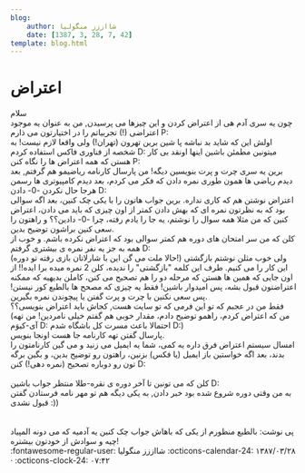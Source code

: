 ```yaml
---
blog:
    author: شااززز منگولیا
    date: [1387, 3, 28, 7, 42]
template: blog.html
---
```

# اعتراض

<div class="cnt">
سلام<br/>چون یه سری آدم هی از اعتراض کردن و این چیزها می پرسیدن, من به عنوان یه موجود اعتراضی (!) تجربیاتم را در اختیارتون می ذارم P:<br/>اولش این که شاید بد نباشه پا شین برین تهرون (تهران!) ولی واقعا لازم نیست! به شخصه از فناوری فاکس استفاده کردم D:  میتونین مطمئن باشین اینها اونقد بی کار هستن که همه اعتراض ها را نگاه کنن P:<br/>برین یه سری چرت و پرت بنویسین دیگه! من پارسال کارنامه ریاضیمو هم گرفتم, بعد دیدم ریاضی ها همون طوری نمره دادن که فکر می کردم، بعد دیدم کامپیوتری ها رسمن هرجا حال نکردن -0- دادن D:<br/>اعتراض نوشتن هم که کاری نداره. برین جواب هاتون را با یکی چک کنین، بعد اگه سوالی بود که به نظرتون نمره ای که بهش دادن کمتر از اون چیزی که باید می دادن، اعتراض کنین که من مثلا همه سوال را نوشتم، یه جا را یادم رفته، چرا -0- دادین؟؟ و راهتون را سعی کنین براشون توضیح بدین.<br/>کلن که من سر امتحان های دوره هم کمتر سوالی بود که اعتراض نکرده باشم. و خوب از همه به جز یه نفر نمره ی بیشتری گرفتم D:<br/>(حالا ملت می گن این با شارلاتان بازی رفته تو دوره!) ولی خوب مثلن نوشتم بازگشتی این کار را می کنیم. طرف این کلمه "بازگشتی" را ندیده، کلن 2 نمره میده برا ایده!! از اون جایی که همین ها هستن که مرحله دو را هم تصحیح می کنن، کاملن بدیهیه که ممکنه اعتراضتون قبول بشه، پس امیدوار باشین! فقط یه چیزی که مصحح ها بالطبع کور نیستن! پس سعی نکنین با چرت و پرت گفتن یا پیچوندن نمره بگیرین.<br/>فقط من در عجبم که تو این فرمی که تو سایت هست, کجاش باید اعتراض بنویسی؟؟ (من که اعتراض کردم، راهمو توضیح دادم، مقدار خوبی هم گفتم خیلی نامردین! من تهه آی-کیوَم D: احتمالا باعث مسرت کل باشگاه شدم D:)<br/>پارسال گفتن تهه کارنامه جا هست اونجا بنویس.<br/>امسال سیستم اعتراض فرق داره یه کمی، شما یه ایمیل می زنید و می گین کارنامتون را بدند، بعد اگه خواستین باز ایمیل (یا فکس) بزنین، راهتون رو توضیح بدین، و بگین برگه تون رو دوباره تصحیح (نمره دهی!) کنن D:<br/><br/>کلن که می تونین تا آخر دوره ی نقره-طلا منتظر جواب باشین D:<br/>به من وقتی دوره شروع شده بود خبر دادن, به یکی دیگه هم تو مهر نامه فرستادن گفتن قبول نشدی :))<br/><br/><br/>پی نوشت: بالطبع منظورم از یکی که باهاش جواب چک کنین یه آدمیه که می دونه المپیاد چیه و سوادش از خودتون بیشتره!<br/>
</div>

<div class="blog-info" markdown>
<span class="blog-author">
:fontawesome-regular-user: شااززز منگولیا
</span>
<span class="blog-date">
:octicons-calendar-24: ۱۳۸۷/۰۳/۲۸ · :octicons-clock-24: ۰۷:۴۲
</span>
</div>

